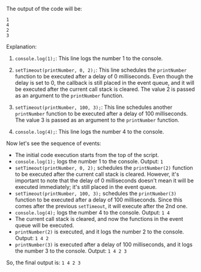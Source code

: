 <!-- What will the following code's output be in sequence and explain why?
function printNumber(num) {

  console.log(num);

}


console.log(1);


setTimeout(printNumber, 0, 2);


setTimeout(printNumber, 100, 3);


console.log(4); -->


The output of the code will be:

```
1
4
2
3

```

Explanation:

01. `console.log(1);`: This line logs the number 1 to the console.

02. `setTimeout(printNumber, 0, 2);`: This line schedules the `printNumber` function to be executed after a delay of 0 milliseconds. Even though the delay is set to 0, the callback is still placed in the event queue, and it will be executed after the current call stack is cleared. The value 2 is passed as an argument to the `printNumber` function.

03. `setTimeout(printNumber, 100, 3);`: This line schedules another `printNumber` function to be executed after a delay of 100 milliseconds. The value 3 is passed as an argument to the `printNumber` function.

04. `console.log(4);`: This line logs the number 4 to the console.

Now let's see the sequence of events:

  - The initial code execution starts from the top of the script.
  - `console.log(1);` logs the number 1 to the console. Output: `1`
  - `setTimeout(printNumber, 0, 2);` schedules the `printNumber(2)` function to be executed after the current call stack is cleared. However, it's important to note that the delay of 0 milliseconds doesn't mean it will be executed immediately; it's still placed in the event queue.
  - `setTimeout(printNumber, 100, 3);` schedules the `printNumber(3)` function to be executed after a delay of 100 milliseconds. Since this comes after the previous `setTimeout`, it will execute after the 2nd one.
  - `console.log(4);` logs the number 4 to the console. Output: `1 4`
  - The current call stack is cleared, and now the functions in the event queue will be executed.
  - `printNumber(2)` is executed, and it logs the number 2 to the console. Output: `1 4 2`
  - `printNumber(3)` is executed after a delay of 100 milliseconds, and it logs the number 3 to the console. Output: `1 4 2 3`

So, the final output is: `1 4 2 3`